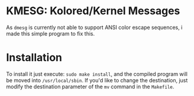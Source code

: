 # KMESG: Kolored/Kernel Messages

As `dmesg` is currently not able to support ANSI color escape sequences, i made this simple program to fix this.

# Installation 

To install it just execute: `sudo make install`, and the compiled program will be moved into `/usr/local/sbin`.
If you'd like to change the destination, just modify the destination parameter of the `mv` command in the `Makefile`.

